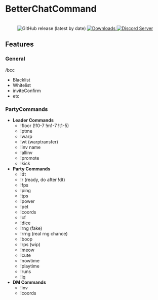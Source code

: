# BetterChatCommand
<p align="center">
    </br>
    <img src="https://img.shields.io/github/v/release/TadanoMoyasi/BetterChatCommand?style=for-the-badge" alt="GitHub release (latest by date)">
    <a href="https://github.com/TadanoMoyasi/BetterChatCommand/releases/latest">
        <img src="https://img.shields.io/github/downloads/TadanoMoyasi/BetterChatCommand/total?style=for-the-badge" alt="Downloads">
    </a>
    <a href="https://discord.gg/TZB4X9h8wq">
        <img src="https://img.shields.io/discord/1211051268814934066?style=for-the-badge&logo=discord&logoColor=white&label=Discord&color=7289d7" alt="Discord Server">
    </a>
</p>

## Features

### General
/bcc
  - Blacklist
  - Whitelist
  - inviteConfirm
  - etc

### PartyCommands

- **Leader Commands**
  - !floor (!f0-7 !m1-7 !t1-5)
  - !ptme
  - !warp
  - !wt (warptransfer)
  - !inv name
  - !allinv
  - !promote
  - !kick
- **Party Commands**
  - !dt
  - !r (ready, do after !dt)
  - !fps
  - !ping
  - !tps
  - !power
  - !pet
  - !coords
  - !cf
  - !dice
  - !rng  (fake)
  - !rrng (real rng chance)
  - !boop
  - !rps (wip)
  - !meow
  - !cute
  - !nowtime
  - !playtime
  - !runs
  - !iq
- **DM Commands**
  - !inv
  - !coords